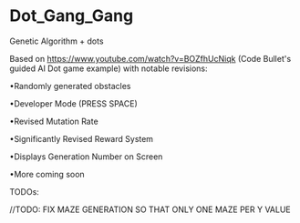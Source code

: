 # Dot_Gang_Gang
Genetic Algorithm + dots

Based on https://www.youtube.com/watch?v=BOZfhUcNiqk (Code Bullet's guided AI Dot game example) with notable revisions:

•Randomly generated obstacles

•Developer Mode (PRESS SPACE)

•Revised Mutation Rate

•Significantly Revised Reward System

•Displays Generation Number on Screen

•More coming soon





TODOs:

  //TODO: FIX MAZE GENERATION SO THAT ONLY ONE MAZE PER Y VALUE
  
